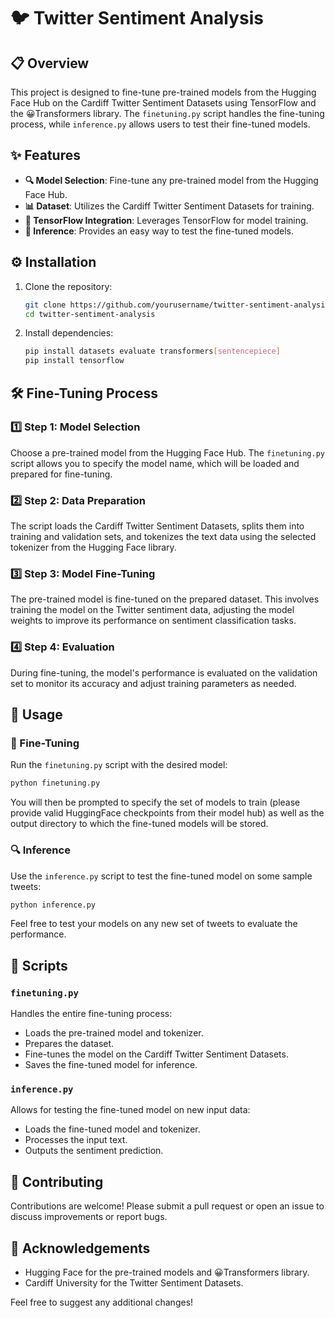 # 🐦 Twitter Sentiment Analysis

## 📋 Overview
This project is designed to fine-tune pre-trained models from the Hugging Face Hub on the Cardiff Twitter Sentiment Datasets using TensorFlow and the 😀Transformers library. The `finetuning.py` script handles the fine-tuning process, while `inference.py` allows users to test their fine-tuned models.

## ✨ Features
- **🔍 Model Selection**: Fine-tune any pre-trained model from the Hugging Face Hub.
- **📊 Dataset**: Utilizes the Cardiff Twitter Sentiment Datasets for training.
- **🧠 TensorFlow Integration**: Leverages TensorFlow for model training.
- **🧪 Inference**: Provides an easy way to test the fine-tuned models.

## ⚙️ Installation
1. Clone the repository:
    ```sh
    git clone https://github.com/yourusername/twitter-sentiment-analysis.git
    cd twitter-sentiment-analysis
    ```

2. Install dependencies:
    ```sh
    pip install datasets evaluate transformers[sentencepiece]
    pip install tensorflow
    ```

## 🛠️ Fine-Tuning Process

### 1️⃣ Step 1: Model Selection
Choose a pre-trained model from the Hugging Face Hub. The `finetuning.py` script allows you to specify the model name, which will be loaded and prepared for fine-tuning.

### 2️⃣ Step 2: Data Preparation
The script loads the Cardiff Twitter Sentiment Datasets, splits them into training and validation sets, and tokenizes the text data using the selected tokenizer from the Hugging Face library.

### 3️⃣ Step 3: Model Fine-Tuning
The pre-trained model is fine-tuned on the prepared dataset. This involves training the model on the Twitter sentiment data, adjusting the model weights to improve its performance on sentiment classification tasks.

### 4️⃣ Step 4: Evaluation
During fine-tuning, the model's performance is evaluated on the validation set to monitor its accuracy and adjust training parameters as needed.

## 🚀 Usage

### 🔧 Fine-Tuning
Run the `finetuning.py` script with the desired model:
```sh
python finetuning.py
```
You will then be prompted to specify the set of models to train (please provide valid HuggingFace checkpoints from their model hub) as well as the output directory to which the fine-tuned models will be stored.

### 🔍 Inference
Use the `inference.py` script to test the fine-tuned model on some sample tweets:
```sh
python inference.py
```
Feel free to test your models on any new set of tweets to evaluate the performance.

## 📜 Scripts

### `finetuning.py`
Handles the entire fine-tuning process:
- Loads the pre-trained model and tokenizer.
- Prepares the dataset.
- Fine-tunes the model on the Cardiff Twitter Sentiment Datasets.
- Saves the fine-tuned model for inference.

### `inference.py`
Allows for testing the fine-tuned model on new input data:
- Loads the fine-tuned model and tokenizer.
- Processes the input text.
- Outputs the sentiment prediction.

## 🤝 Contributing
Contributions are welcome! Please submit a pull request or open an issue to discuss improvements or report bugs.

## 🙏 Acknowledgements
- Hugging Face for the pre-trained models and 😀Transformers library.
- Cardiff University for the Twitter Sentiment Datasets.

Feel free to suggest any additional changes!